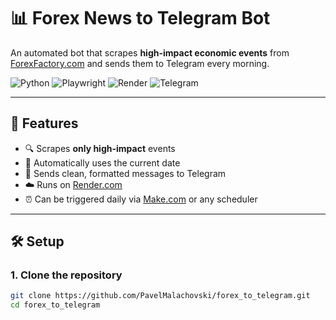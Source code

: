 # 📊 Forex News to Telegram Bot

An automated bot that scrapes **high-impact economic events** from [ForexFactory.com](https://www.forexfactory.com/calendar) and sends them to Telegram every morning.

![Python](https://img.shields.io/badge/Python-3.11-blue)
![Playwright](https://img.shields.io/badge/Playwright-enabled-green)
![Render](https://img.shields.io/badge/Deployed%20on-Render-success)
![Telegram](https://img.shields.io/badge/Telegram-Bot-blue)

---

## 🚀 Features

- 🔍 Scrapes **only high-impact** events
- 📅 Automatically uses the current date
- 💬 Sends clean, formatted messages to Telegram
- ☁️ Runs on [Render.com](https://render.com)
- ⏰ Can be triggered daily via [Make.com](https://make.com) or any scheduler

---

## 🛠️ Setup

### 1. Clone the repository

```bash
git clone https://github.com/PavelMalachovski/forex_to_telegram.git
cd forex_to_telegram
